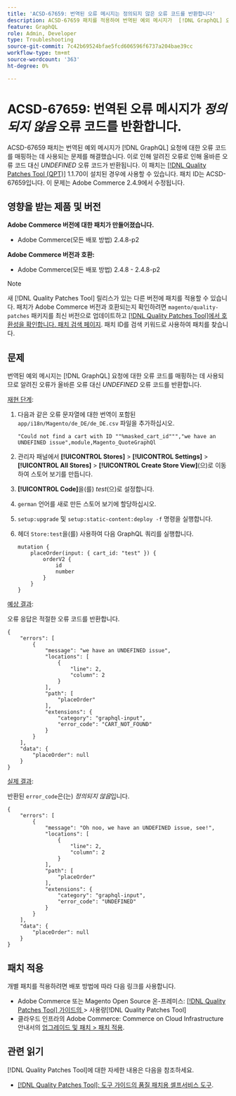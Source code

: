 ```yaml
---
title: 'ACSD-67659: 번역된 오류 메시지는 정의되지 않은 오류 코드를 반환합니다'
description: ACSD-67659 패치를 적용하여 번역된 예외 메시지가  [!DNL GraphQL] 요청에 대한 오류 코드를 매핑하는 데 사용되어 알려진 오류가 올바른 오류 코드 대신 정의되지 않은 오류 코드를 반환하는 Adobe Commerce 문제를 해결합니다.
feature: GraphQL
role: Admin, Developer
type: Troubleshooting
source-git-commit: 7c42b69524bfae5fcd606596f6737a204bae39cc
workflow-type: tm+mt
source-wordcount: '363'
ht-degree: 0%

---
```



# ACSD-67659: 번역된 오류 메시지가 *정의되지 않음* 오류 코드를 반환합니다.

ACSD-67659 패치는 번역된 예외 메시지가 [!DNL GraphQL] 요청에 대한 오류 코드를 매핑하는 데 사용되는 문제를 해결했습니다. 이로 인해 알려진 오류로 인해 올바른 오류 코드 대신 *UNDEFINED* 오류 코드가 반환됩니다. 이 패치는 [[!DNL Quality Patches Tool (QPT)]](/help/tools/quality-patches-tool/quality-patches-tool-to-self-serve-quality-patches.md) 1.1.70이 설치된 경우에 사용할 수 있습니다. 패치 ID는 ACSD-67659입니다. 이 문제는 Adobe Commerce 2.4.9에서 수정됩니다.

## 영향을 받는 제품 및 버전

**Adobe Commerce 버전에 대한 패치가 만들어졌습니다.**

* Adobe Commerce(모든 배포 방법) 2.4.8-p2

**Adobe Commerce 버전과 호환:**

* Adobe Commerce(모든 배포 방법) 2.4.8 - 2.4.8-p2

>[!NOTE]
>
>새 [!DNL Quality Patches Tool] 릴리스가 있는 다른 버전에 패치를 적용할 수 있습니다. 패치가 Adobe Commerce 버전과 호환되는지 확인하려면 `magento/quality-patches` 패키지를 최신 버전으로 업데이트하고 [[!DNL Quality Patches Tool]에서 호환성을 확인합니다. 패치 검색 페이지](https://experienceleague.adobe.com/tools/commerce-quality-patches/index.html?lang=ko). 패치 ID를 검색 키워드로 사용하여 패치를 찾습니다.

## 문제

번역된 예외 메시지는 [!DNL GraphQL] 요청에 대한 오류 코드를 매핑하는 데 사용되므로 알려진 오류가 올바른 오류 대신 *UNDEFINED* 오류 코드를 반환합니다.

<u>재현 단계</u>:

1. 다음과 같은 오류 문자열에 대한 번역이 포함된 `app/i18n/Magento/de_DE/de_DE.csv` 파일을 추가하십시오.

   ```
   "Could not find a cart with ID ""%masked_cart_id""","we have an
   UNDEFINED issue",module,Magento_QuoteGraphQl
   ```

2. 관리자 패널에서 **[!UICONTROL Stores]** > **[!UICONTROL Settings]** > **[!UICONTROL All Stores]** > **[!UICONTROL Create Store View]**(으)로 이동하여 스토어 보기를 만듭니다.
3. **[!UICONTROL Code]**&#x200B;을(를) *test*(으)로 설정합니다.
4. `german` 언어를 새로 만든 스토어 보기에 할당하십시오.
5. `setup:upgrade` 및 `setup:static-content:deploy -f` 명령을 실행합니다.
6. 헤더 `Store:test`을(를) 사용하여 다음 GraphQL 쿼리를 실행합니다.

   ```
   mutation {
       placeOrder(input: { cart_id: "test" }) {
           orderV2 {
               id
               number
           }
       }
   }
   ```

<u>예상 결과</u>:

오류 응답은 적절한 오류 코드를 반환합니다.

```
{
    "errors": [
        {
            "message": "we have an UNDEFINED issue",
            "locations": [
                {
                    "line": 2,
                    "column": 2
                }
            ],
            "path": [
                "placeOrder"
            ],
            "extensions": {
                "category": "graphql-input",
                "error_code": "CART_NOT_FOUND"
            }
        }
    ],
    "data": {
        "placeOrder": null
    }
}
```

<u>실제 결과</u>:

반환된 `error_code`은(는) *정의되지 않음*&#x200B;입니다.

```
{
    "errors": [
        {
            "message": "Oh noo, we have an UNDEFINED issue, see!",
            "locations": [
                {
                    "line": 2,
                    "column": 2
                }
            ],
            "path": [
                "placeOrder"
            ],
            "extensions": {
                "category": "graphql-input",
                "error_code": "UNDEFINED"
            }
        }
    ],
    "data": {
        "placeOrder": null
    }
}
```

## 패치 적용

개별 패치를 적용하려면 배포 방법에 따라 다음 링크를 사용합니다.

* Adobe Commerce 또는 Magento Open Source 온-프레미스: [[!DNL Quality Patches Tool]  가이드의 &#x200B;](/help/tools/quality-patches-tool/usage.md)> 사용량[!DNL Quality Patches Tool]
* 클라우드 인프라의 Adobe Commerce: Commerce on Cloud Infrastructure 안내서의 [업그레이드 및 패치 > 패치 적용](https://experienceleague.adobe.com/docs/commerce-cloud-service/user-guide/develop/upgrade/apply-patches.html?lang=ko).

## 관련 읽기

[!DNL Quality Patches Tool]에 대한 자세한 내용은 다음을 참조하세요.

* [[!DNL Quality Patches Tool]: 도구 가이드의 품질 패치용 셀프서비스 도구](/help/tools/quality-patches-tool/quality-patches-tool-to-self-serve-quality-patches.md).

